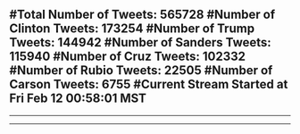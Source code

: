 #Total Number of Tweets: 565728 
#Number of Clinton Tweets: 173254
#Number of Trump Tweets: 144942
#Number of Sanders Tweets: 115940
#Number of Cruz Tweets: 102332
#Number of Rubio Tweets: 22505
#Number of Carson Tweets: 6755
#Current Stream Started at Fri Feb 12 00:58:01 MST
---
---
---
